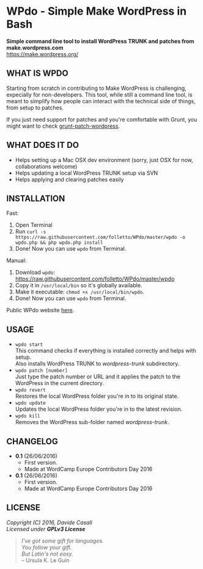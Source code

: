 WPdo - Simple Make WordPress in Bash
====================================

**Simple command line tool to install WordPress TRUNK and patches from make.wordpress.com**  
<https://make.wordpress.org/>


WHAT IS WPDO
------------

Starting from scratch in contributing to Make WordPress is challenging, expecially for non-developers.
This tool, while still a command line tool, is meant to simplify how people can interact with the technical side of things, from setup to patches.

If you just need support for patches and you're comfortable with Grunt, you might want to check [grunt-patch-wordpress](https://www.npmjs.com/package/grunt-patch-wordpress).

WHAT DOES IT DO
---------------

* Helps setting up a Mac OSX dev environment (sorry, just OSX for now, collaborations welcome)
* Helps updating a local WordPress TRUNK setup via SVN
* Helps applying and clearing patches easily


INSTALLATION
------------

Fast:

1. Open Terminal
2. Run `curl -s https://raw.githubusercontent.com/folletto/WPdo/master/wpdo -o wpdo.php && php wpdo.php install`
3. Done! Now you can use `wpdo` from Terminal.

Manual:

1. Download `wpdo`: https://raw.githubusercontent.com/folletto/WPdo/master/wpdo
2. Copy it in `/usr/local/bin` so it's globally available.
3. Make it executable: `chmod +x /usr/local/bin/wpdo`.
4. Done! Now you can use `wpdo` from Terminal.

Public WPdo website [here](https://folletto.github.io/WPdo/).

USAGE
-----

* `wpdo start`  
  This command checks if everything is installed correctly and helps with setup.  
  Also installs WordPress TRUNK to _wordpress-trunk_ subdirectory.
* `wpdo patch [number]`  
  Just type the patch number or URL and it applies the patch to the WordPress in the current directory.
* `wpdo revert`  
  Restores the local WordPress folder you're in to its original state.
* `wpdo update`  
  Updates the local WordPress folder you're in to the latest revision.
* `wpdo kill`  
  Removes the WordPress sub-folder named _wordpress-trunk_.


CHANGELOG
---------

* **0.1** (26/06/2016)
  * First version.
  * Made at WordCamp Europe Contributors Day 2016
* **0.1** (26/06/2016)
  * First version.
  * Made at WordCamp Europe Contributors Day 2016


LICENSE
-------

  _Copyright (C) 2016, Davide Casali_  
  _Licensed under **GPLv3 License**_

> _I've got some gift for languages.  
  You follow your gift.  
  But Latin's not easy._  
  – Ursula K. Le Guin
